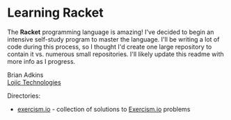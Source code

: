 # Learning Racket

The **Racket** programming language is amazing! I've decided to begin an intensive self-study program to master the language. I'll be writing a lot of code during this process, so I thought I'd create one large repository to contain it vs. numerous small repositories. I'll likely update this readme with more info as I progress.

Brian Adkins  
[Lojic Technologies](http://lojic.com)

Directories:  

* [exercism.io](https://github.com/lojic/LearningRacket/tree/master/exercism.io) - collection of solutions to [Exercism.io](http://exercism.io) problems